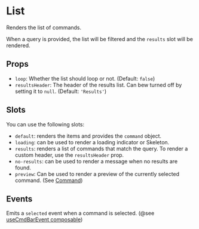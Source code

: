 # List

Renders the list of commands.

When a query is provided, the list will be filtered and the `results` slot will be rendered.

## Props
- `loop`: Whether the list should loop or not. (Default: `false`)
- `resultsHeader`: The header of the results list. Can bew turned off by setting it to `null`. (Default: `'Results'`)

## Slots
You can use the following slots:
- `default`: renders the items and provides the `command` object. 
- `loading`: can be used to render a loading indicator or Skeleton.
- `results`: renders a list of commands that match the query. To render a custom header, use the `resultsHeader` prop.
- `no-results`: can be used to render a message when no results are found.
- `preview`: Can be used to render a preview of the currently selected command. (See [Command](../examples/2.preview.md))

## Events
Emits a `selected` event when a command is selected. (@see [useCmdBarEvent composable](../4.composables/1.CmdBarEvent.md))
